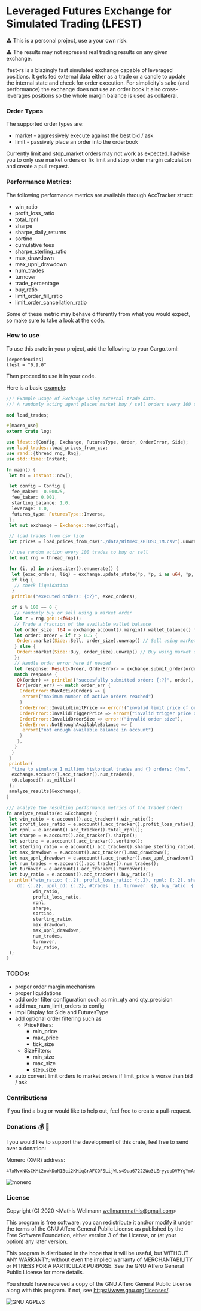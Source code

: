 # Leveraged Futures Exchange for Simulated Trading (LFEST)
:warning: This is a personal project, use a your own risk. 

:warning: The results may not represent real trading results on any given exchange. 

lfest-rs is a blazingly fast simulated exchange capable of leveraged positions.
 It gets fed external data either as a trade or a candle to update the internal state
  and check for order execution. For simplicity's sake (and performance) the exchange does not use an order book
 It also cross-leverages positions so the whole margin balance is used as collateral.
 
### Order Types
The supported order types are:
- market        - aggressively execute against the best bid / ask
- limit         - passively place an order into the orderbook

Currently limit and stop_market orders may not work as expected. 
I advise you to only use market orders or fix limit and stop_order margin calculation and create a pull request.

### Performance Metrics:
The following performance metrics are available through AccTracker struct:
- win_ratio
- profit_loss_ratio
- total_rpnl
- sharpe
- sharpe_daily_returns
- sortino
- cumulative fees
- sharpe_sterling_ratio
- max_drawdown
- max_upnl_drawdown
- num_trades
- turnover
- trade_percentage
- buy_ratio
- limit_order_fill_ratio
- limit_order_cancellation_ratio

Some of these metric may behave differently from what you would expect, so make sure to take a look at the code.

### How to use
To use this crate in your project, add the following to your Cargo.toml:
```
[dependencies]
lfest = "0.9.0"
```

Then proceed to use it in your code.

Here is a basic [example](examples/basic.rs):
```rust
//! Example usage of Exchange using external trade data.
//! A randomly acting agent places market buy / sell orders every 100 candles

mod load_trades;

#[macro_use]
extern crate log;

use lfest::{Config, Exchange, FuturesType, Order, OrderError, Side};
use load_trades::load_prices_from_csv;
use rand::{thread_rng, Rng};
use std::time::Instant;

fn main() {
 let t0 = Instant::now();

 let config = Config {
  fee_maker: -0.00025,
  fee_taker: 0.001,
  starting_balance: 1.0,
  leverage: 1.0,
  futures_type: FuturesType::Inverse,
 };
 let mut exchange = Exchange::new(config);

 // load trades from csv file
 let prices = load_prices_from_csv("./data/Bitmex_XBTUSD_1M.csv").unwrap();

 // use random action every 100 trades to buy or sell
 let mut rng = thread_rng();

 for (i, p) in prices.iter().enumerate() {
  let (exec_orders, liq) = exchange.update_state(*p, *p, i as u64, *p, *p);
  if liq {
   // check liquidation
  }
  println!("executed orders: {:?}", exec_orders);

  if i % 100 == 0 {
   // randomly buy or sell using a market order
   let r = rng.gen::<f64>();
   // Trade a fraction of the available wallet balance
   let order_size: f64 = exchange.account().margin().wallet_balance() * 0.1;
   let order: Order = if r > 0.5 {
    Order::market(Side::Sell, order_size).unwrap() // Sell using market order
   } else {
    Order::market(Side::Buy, order_size).unwrap() // Buy using market order
   };
   // Handle order error here if needed
   let response: Result<Order, OrderError> = exchange.submit_order(order);
   match response {
    Ok(order) => println!("succesfully submitted order: {:?}", order),
    Err(order_err) => match order_err {
     OrderError::MaxActiveOrders => {
      error!("maximum number of active orders reached")
     }
     OrderError::InvalidLimitPrice => error!("invalid limit price of order"),
     OrderError::InvalidTriggerPrice => error!("invalid trigger price of order"),
     OrderError::InvalidOrderSize => error!("invalid order size"),
     OrderError::NotEnoughAvailableBalance => {
      error!("not enough available balance in account")
     }
    },
   }
  }
 }
 println!(
  "time to simulate 1 million historical trades and {} orders: {}ms",
  exchange.account().acc_tracker().num_trades(),
  t0.elapsed().as_millis()
 );
 analyze_results(&exchange);
}

/// analyze the resulting performance metrics of the traded orders
fn analyze_results(e: &Exchange) {
 let win_ratio = e.account().acc_tracker().win_ratio();
 let profit_loss_ratio = e.account().acc_tracker().profit_loss_ratio();
 let rpnl = e.account().acc_tracker().total_rpnl();
 let sharpe = e.account().acc_tracker().sharpe();
 let sortino = e.account().acc_tracker().sortino();
 let sterling_ratio = e.account().acc_tracker().sharpe_sterling_ratio();
 let max_drawdown = e.account().acc_tracker().max_drawdown();
 let max_upnl_drawdown = e.account().acc_tracker().max_upnl_drawdown();
 let num_trades = e.account().acc_tracker().num_trades();
 let turnover = e.account().acc_tracker().turnover();
 let buy_ratio = e.account().acc_tracker().buy_ratio();
 println!("win_ratio: {:.2}, profit_loss_ratio: {:.2}, rpnl: {:.2}, sharpe: {:.2}, sortino: {:.2}, sr: {:.2}, \
    dd: {:.2}, upnl_dd: {:.2}, #trades: {}, turnover: {}, buy_ratio: {:.2},",
          win_ratio,
          profit_loss_ratio,
          rpnl,
          sharpe,
          sortino,
          sterling_ratio,
          max_drawdown,
          max_upnl_drawdown,
          num_trades,
          turnover,
          buy_ratio,
 );
}
```
 
### TODOs:
- proper order margin mechanism
- proper liquidations
- add order filter configuration such as min_qty and qty_precision
- add max_num_limit_orders to config
- impl Display for Side and FuturesType
- add optional order filtering such as
  * PriceFilters:
    * min_price
    * max_price
    * tick_size
  * SizeFilters:
    * min_size
    * max_size
    * step_size
- auto convert limit orders to market orders if limit_price is worse than bid / ask

### Contributions
If you find a bug or would like to help out, feel free to create a pull-request.

### Donations :moneybag: :money_with_wings:
I you would like to support the development of this crate, feel free to send over a donation:

Monero (XMR) address:
```plain
47xMvxNKsCKMt2owkDuN1Bci2KMiqGrAFCQFSLijWLs49ua67222Wu3LZryyopDVPYgYmAnYkSZSz9ZW2buaDwdyKTWGwwb
```

![monero](img/monero_donations_qrcode.png)

### License
Copyright (C) 2020  <Mathis Wellmann wellmannmathis@gmail.com>

This program is free software: you can redistribute it and/or modify
it under the terms of the GNU Affero General Public License as published by
the Free Software Foundation, either version 3 of the License, or
(at your option) any later version.

This program is distributed in the hope that it will be useful,
but WITHOUT ANY WARRANTY; without even the implied warranty of
MERCHANTABILITY or FITNESS FOR A PARTICULAR PURPOSE.  See the
GNU Affero General Public License for more details.

You should have received a copy of the GNU Affero General Public License
along with this program.  If not, see <https://www.gnu.org/licenses/>.

![GNU AGPLv3](img/agplv3.png)
